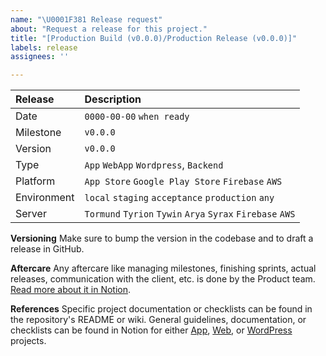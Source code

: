 ```yaml
---
name: "\U0001F381 Release request"
about: "Request a release for this project."
title: "[Production Build (v0.0.0)/Production Release (v0.0.0)]"
labels: release
assignees: ''

---
```


| Release | Description |
| :--- | :--- |
| Date | `0000-00-00` `when ready` |
| Milestone | `v0.0.0` |
| Version | `v0.0.0` |
| Type | `App` `WebApp` `Wordpress`, `Backend` |
| Platform | `App Store` `Google Play Store` `Firebase` `AWS` |
| Environment | `local` `staging` `acceptance` `production` `any` |
| Server | `Tormund` `Tyrion` `Tywin` `Arya` `Syrax` `Firebase` `AWS` |

**Versioning**
Make sure to bump the version in the codebase and to draft a release in GitHub.

**Aftercare**
Any aftercare like managing milestones, finishing sprints, actual releases, communication with the client, etc. is done by the Product team. [Read more about it in Notion](https://www.notion.so/brthrs/How-do-we-sprint-a4467a68e4db4f8f95fb10f54a8d3070#049e7edbb0d44fa09215240582faa103).

**References**
Specific project documentation or checklists can be found in the repository's README or wiki. General guidelines, documentation, or checklists can be found in Notion for either [App](https://www.notion.so/brthrs/How-do-we-release-apps-0afd7e1f25fd437096bd5dbcf8f9f31f), [Web](https://www.notion.so/brthrs/How-do-we-release-Webdev-WordPress-cd0d8070221a4f0694cd11b5f1ac6cdc), or [WordPress](https://www.notion.so/brthrs/How-do-we-release-Webdev-WordPress-cd0d8070221a4f0694cd11b5f1ac6cdc) projects.
